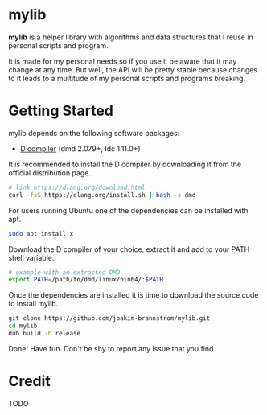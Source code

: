 # mylib

**mylib** is a helper library with algorithms and data structures that I reuse
in personal scripts and program.

It is made for my personal needs so if you use it be aware that it may change
at any time. But well, the API will be pretty stable because changes to it
leads to a multitude of my personal scripts and programs breaking.

# Getting Started

mylib depends on the following software packages:

 * [D compiler](https://dlang.org/download.html) (dmd 2.079+, ldc 1.11.0+)

It is recommended to install the D compiler by downloading it from the official distribution page.
```sh
# link https://dlang.org/download.html
curl -fsS https://dlang.org/install.sh | bash -s dmd
```

For users running Ubuntu one of the dependencies can be installed with apt.
```sh
sudo apt install x
```

Download the D compiler of your choice, extract it and add to your PATH shell
variable.
```sh
# example with an extracted DMD
export PATH=/path/to/dmd/linux/bin64/:$PATH
```

Once the dependencies are installed it is time to download the source code to install mylib.
```sh
git clone https://github.com/joakim-brannstrom/mylib.git
cd mylib
dub build -b release
```

Done! Have fun.
Don't be shy to report any issue that you find.

# Credit
TODO
